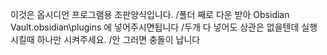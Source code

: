이것은 옵시디언 프로그램용 조판양식입니다.
/폴더 째로 다운 받아 Obsidian Vault\.obsidian\plugins 에 넣어주시면됩니다 
/두개 다 넣어도 상관은 없을텐데 실행 시킬때 하나만 시켜주세요.
/안 그러면 충돌이 납니다
